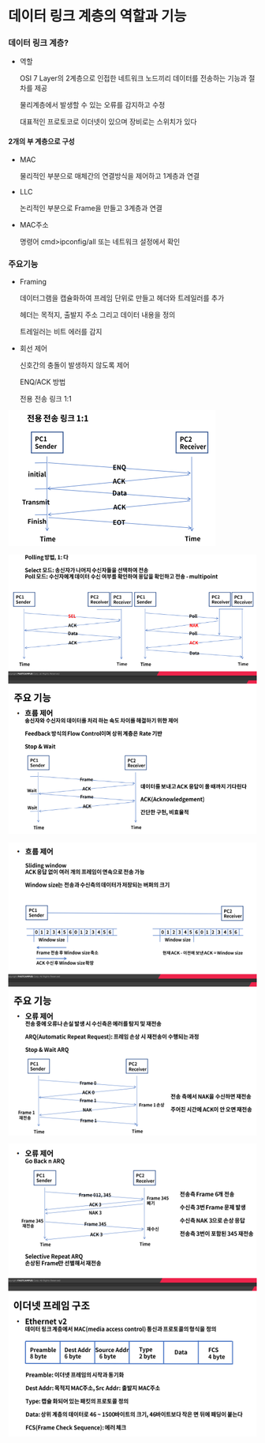 # 데이터 링크 계층의 역할과 기능



### 데이터 링크 계층?

- 역할

  OSI 7 Layer의 2계층으로 인접한 네트워크 노드끼리 데이터를 전송하는 기능과 절차를 제공

  물리계층에서 발생할 수 있는 오류를 감지하고 수정

  대표적인 프로토코로 이더넷이 있으며 장비로는 스위치가 있다



#### 2개의 부 계층으로 구성

- MAC

  물리적인 부분으로 매체간의 연결방식을 제어하고 1계층과 연결

- LLC

  논리적인 부분으로 Frame을 만들고 3계층과 연결

- MAC주소

  명령어 cmd>ipconfig/all 또는 네트워크 설정에서 확인



### 주요기능

- Framing

  데이터그램을 캡슐화하여 프레임 단위로 만들고 헤더와 트레일러를 추가

  헤더는 목적지, 출발지 주소 그리고 데이터 내용을 정의

  트레일러는 비트 에러를 감지

- 회선 제어

  신호간의 충돌이 발생하지 않도록 제어

  ENQ/ACK 방법

  전용 전송 링크 1:1

![img](../image/network/network_image20.png)



![img](../image/network/network_image21.png)

![img](../image/network/network_image22.png)

![img](../image/network/network_image23.png)